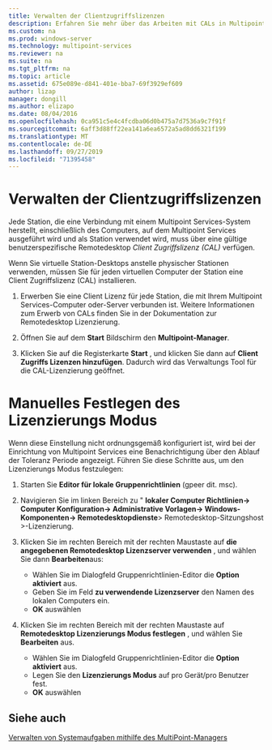 ```yaml
---
title: Verwalten der Clientzugriffslizenzen
description: Erfahren Sie mehr über das Arbeiten mit CALs in Multipoint Services
ms.custom: na
ms.prod: windows-server
ms.technology: multipoint-services
ms.reviewer: na
ms.suite: na
ms.tgt_pltfrm: na
ms.topic: article
ms.assetid: 675e089e-d841-401e-bba7-69f3929ef609
author: lizap
manager: dongill
ms.author: elizapo
ms.date: 08/04/2016
ms.openlocfilehash: 0ca951c5e4c4fcdba06d0b475a7d7536a9c7f91f
ms.sourcegitcommit: 6aff3d88ff22ea141a6ea6572a5ad8dd6321f199
ms.translationtype: MT
ms.contentlocale: de-DE
ms.lasthandoff: 09/27/2019
ms.locfileid: "71395458"
---
```

# <a name="manage-client-access-licenses"></a>Verwalten der Clientzugriffslizenzen
Jede Station, die eine Verbindung mit einem Multipoint Services-System herstellt, einschließlich des Computers, auf dem Multipoint Services ausgeführt wird und als Station verwendet wird, muss über eine gültige benutzerspezifische Remotedesktop *Client Zugriffslizenz (CAL)* verfügen.

Wenn Sie virtuelle Station-Desktops anstelle physischer Stationen verwenden, müssen Sie für jeden virtuellen Computer der Station eine Client Zugriffslizenz (CAL) installieren.  
  
1.  Erwerben Sie eine Client Lizenz für jede Station, die mit Ihrem Multipoint Services-Computer oder-Server verbunden ist. Weitere Informationen zum Erwerb von CALs finden Sie in der Dokumentation zur Remotedesktop Lizenzierung. 

2.  Öffnen Sie auf dem **Start** Bildschirm den **Multipoint-Manager**.  
  
3.  Klicken Sie auf die Registerkarte **Start** , und klicken Sie dann auf **Client Zugriffs Lizenzen hinzufügen**.  Dadurch wird das Verwaltungs Tool für die CAL-Lizenzierung geöffnet.

# <a name="set-the-licensing-mode-manually"></a>Manuelles Festlegen des Lizenzierungs Modus
Wenn diese Einstellung nicht ordnungsgemäß konfiguriert ist, wird bei der Einrichtung von Multipoint Services eine Benachrichtigung über den Ablauf der Toleranz Periode angezeigt. Führen Sie diese Schritte aus, um den Lizenzierungs Modus festzulegen:

1. Starten Sie **Editor für lokale Gruppenrichtlinien** (gpeer dit. msc).

2. Navigieren Sie im linken Bereich zu " **lokaler Computer Richtlinien-> Computer Konfiguration-> Administrative Vorlagen-> Windows-Komponenten-> Remotedesktopdienste**> Remotedesktop-Sitzungshost >-Lizenzierung.

3. Klicken Sie im rechten Bereich mit der rechten Maustaste auf **die angegebenen Remotedesktop Lizenzserver verwenden** , und wählen Sie dann **Bearbeiten**aus:
   - Wählen Sie im Dialogfeld Gruppenrichtlinien-Editor die **Option aktiviert** aus.
   - Geben Sie im Feld **zu verwendende Lizenzserver** den Namen des lokalen Computers ein.
   - **OK** auswählen
  
4. Klicken Sie im rechten Bereich mit der rechten Maustaste auf **Remotedesktop Lizenzierungs Modus festlegen** , und wählen Sie **Bearbeiten** aus.
   - Wählen Sie im Dialogfeld Gruppenrichtlinien-Editor die **Option aktiviert** aus.
   - Legen Sie den **Lizenzierungs Modus** auf pro Gerät/pro Benutzer fest.
   - **OK** auswählen 

  
## <a name="see-also"></a>Siehe auch  
[Verwalten von Systemaufgaben mithilfe des MultiPoint-Managers](Manage-System-Tasks-Using-MultiPoint-Manager.md)
